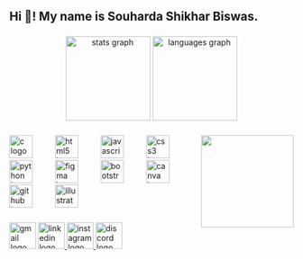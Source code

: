 <h2 align="left">Hi 👋! My name is Souharda Shikhar Biswas.</h2>

###

<div align="center">
  <img src="https://github-readme-stats.vercel.app/api?username=S-Shikhar&hide_title=true&hide_rank=false&show_icons=true&include_all_commits=true&count_private=true&disable_animations=false&theme=dark&locale=en&hide_border=false" height="150" alt="stats graph"  />
  <img src="https://github-readme-stats.vercel.app/api/top-langs?username=S-Shikhar&locale=en&hide_title=false&layout=compact&card_width=320&langs_count=6&theme=dark&hide_border=false" height="150" alt="languages graph"  />
</div>

###

<img align="right" height="164" src="https://media0.giphy.com/media/v1.Y2lkPTc5MGI3NjExYTllYWJwYXYwNzd1eWZubmUyZDRzNGcwc2hleHh3dnJ3NjA0ZGNobCZlcD12MV9pbnRlcm5hbF9naWZfYnlfaWQmY3Q9Zw/WoD6JZnwap6s8/giphy.gif"  />

###

<div align="left">
  <img src="https://cdn.jsdelivr.net/gh/devicons/devicon/icons/c/c-original.svg" height="41" alt="c logo"  />
  <img width="32" />
  <img src="https://cdn.jsdelivr.net/gh/devicons/devicon/icons/html5/html5-original.svg" height="41" alt="html5 logo"  />
  <img width="32" />
  <img src="https://cdn.jsdelivr.net/gh/devicons/devicon/icons/javascript/javascript-original.svg" height="41" alt="javascript logo"  />
  <img width="32" />
  <img src="https://cdn.jsdelivr.net/gh/devicons/devicon/icons/css3/css3-original.svg" height="41" alt="css3 logo"  />
  <img width="32" />
  <img src="https://cdn.jsdelivr.net/gh/devicons/devicon/icons/python/python-original.svg" height="41" alt="python logo"  />
  <img width="32" />
  <img src="https://cdn.jsdelivr.net/gh/devicons/devicon/icons/figma/figma-original.svg" height="41" alt="figma logo"  />
  <img width="32" />
  <img src="https://cdn.jsdelivr.net/gh/devicons/devicon/icons/bootstrap/bootstrap-original.svg" height="41" alt="bootstrap logo"  />
  <img width="32" />
  <img src="https://cdn.jsdelivr.net/gh/devicons/devicon/icons/canva/canva-original.svg" height="41" alt="canva logo"  />
  <img width="32" />
  <img src="https://cdn.jsdelivr.net/gh/devicons/devicon/icons/github/github-original.svg" height="41" alt="github logo"  />
  <img width="32" />
  <img src="https://cdn.jsdelivr.net/gh/devicons/devicon/icons/illustrator/illustrator-plain.svg" height="41" alt="illustrator logo"  />
</div>

###

<div align="left">
  <img src="https://img.shields.io/static/v1?message=Gmail&logo=gmail&label=&color=D14836&logoColor=white&labelColor=&style=for-the-badge" height="47" alt="gmail logo"  />
  <a href="https://www.linkedin.com/in/souharda-shikhar-biswas/ " target="_blank">
    <img src="https://img.shields.io/static/v1?message=LinkedIn&logo=linkedin&label=&color=0077B5&logoColor=white&labelColor=&style=for-the-badge" height="47" alt="linkedin logo"  />
  </a>
  <a href="https://www.instagram.com/s_s.h.i.k.h.a.r/" target="_blank">
    <img src="https://img.shields.io/static/v1?message=Instagram&logo=instagram&label=&color=E4405F&logoColor=white&labelColor=&style=for-the-badge" height="47" alt="instagram logo"  />
  </a>
  <a href="http://discordapp.com/users/1081222829997047869" target="_blank">
    <img src="https://img.shields.io/static/v1?message=Discord&logo=discord&label=&color=7289DA&logoColor=white&labelColor=&style=for-the-badge" height="47" alt="discord logo"  />
  </a>
</div>

###

<br clear="both">

###
